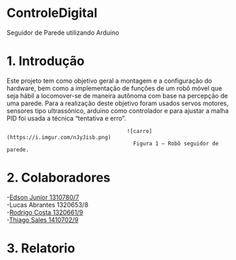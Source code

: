 # ControleDigital
Seguidor de Parede utilizando Arduino

# 1. Introdução
  Este projeto tem como objetivo geral a montagem e a configuração do hardware, bem como a implementação de funções de um robô 
  móvel que seja hábil a locomover-se de maneira autônoma com base na percepção de uma parede. Para a realização deste objetivo 
  foram usados servos motores, sensores tipo ultrassónico, arduino como controlador e para ajustar a malha PID foi usada a 
  técnica “tentativa e erro”.
  
                                          ![carro](https://i.imgur.com/nJyJisb.png)
                                            Figura 1 – Robô seguidor de parede.
					     
# 2. Colaboradores 

  -<a href="https://github.com/edsongjr">Edson Junior 1310780/7 </a><br />
	-Lucas Abrantes 1320653/8 <br />
  -<a href="https://github.com/Rodrigogcosta">Rodrigo Costa 1320661/9 </a><br />
  -<a href="https://github.com/faidertms">Thiago Sales 1410702/9</a><br />
  
# 3. Relatorio
  
                                        
                                
